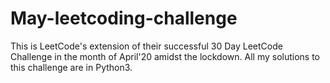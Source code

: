 # May-leetcoding-challenge
This is LeetCode's extension of their successful 30 Day LeetCode Challenge in the month of April'20 amidst the lockdown. 
All my solutions to this challenge are in Python3.
